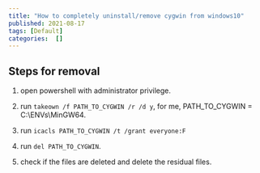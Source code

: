 ```yaml
---
title: "How to completely uninstall/remove cygwin from windows10"
published: 2021-08-17
tags: [Default]
categories:  []
---
```


## Steps for removal

1. open powershell with administrator privilege.

2. run `takeown /f PATH_TO_CYGWIN /r /d y`, for me, PATH_TO_CYGWIN = C:\ENVs\MinGW64.

3. run `icacls PATH_TO_CYGWIN /t /grant everyone:F`

4. run `del PATH_TO_CYGWIN`.

5. check if the files are deleted and delete the residual files. 
